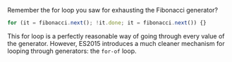 Remember the for loop you saw for exhausting the Fibonacci generator?

```javascript
for (it = fibonacci.next(); !it.done; it = fibonacci.next()) {}
```

This for loop is a perfectly reasonable way of going through every value of
the generator. However, ES2015 introduces a much cleaner mechanism for
looping through generators: the `for-of` loop.
